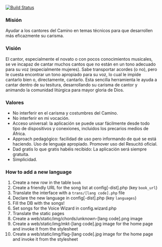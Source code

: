 [![Build Status](https://travis-ci.org/isra00/neo-transposer.svg?branch=master)](https://travis-ci.org/isra00/neo-transposer)

### Misión ###

Ayudar a los cantores del Camino en temas técnicos para que desarrollen más eficazmente su carisma.

### Visión ###

El cantor, especialmente el novato o con pocos conocimientos musicales, se ve incapaz de cantar muchos cantos que no están en un tono adecuado para su voz (especialmente mujeres). Sabe transportar acordes (o no), pero le cuesta encontrar un tono apropiado para su voz, lo cual le impide cantarlo bien o, directamente, cantarlo. Esta sencilla herramienta le ayuda a cantar dentro de su tesitura, desarrollando su carisma de cantor y animando la comunidad litúrgica para mayor gloria de Dios.

### Valores ###

 * No interferir en el carisma y costumbres del Camino.
 * No interferir en mi vocación.
 * Acceso universal: la aplicación se puede usar fácilmente desde todo tipo de dispositivos y conexiones, incluidos los precarios medios de África.
 * Approach pedagógico: facilidad de uso pero informando de qué se está haciendo. Uso de lenguaje apropiado. Promover uso del Resucitó oficial.
 * Dad gratis lo que gratis habéis recibido: La aplicación será siempre gratuita.
 * Simplicidad.

### How to add a new language ###

 1. Create a new row in the table `book`
 2. Create a friendly URL for the song list at config[-dist].php (key `book_url`)
 3. Translate the interface with a `trans/[lang code].php` file
 4. Declare the new language in config[-dist].php (key `languages`)
 5. Fill the DB with the songs!
 6. Set songs for the Voice Wizard in config.wizard.php
 7. Translate the static pages
 8. Create a web/static/img/chords/unknown-[lang code].png image
 9. Create a web/static/img/mkt-[lang code].jpg image for the home page and invoke it from the stylesheet
 10. Create a web/static/img/flag-[lang code].jpg image for the home page and invoke it from the stylesheet
